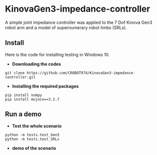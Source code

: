 # KinovaGen3-impedance-controller
A simple joint impedance controller was applied to the 7 Dof Kinova Gen3 robot arm and a model of supernumerary robot limbs (SRLs).

## Install
Here is the code for installing testing in Windows 10.

* **Downloading the codes**
```
git clone https://github.com/CROBOT974/KinovaGen3-impedance-controller.git
```
* **Installing the required packages**
```
pip install numpy
pip install mujoco==3.2.7
```
## Run a demo
* **Test the whole scenario**
```
python -m tests.test_Gen3
python -m tests.test_SRLs
```
* **demo of the scenario**

